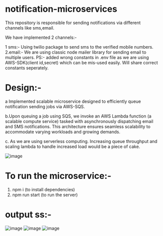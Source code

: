 
# notification-microservices

This repository is responsible for sending notifications via different channels like sms,email.

We have implemented 2 channels:- 

1 sms:- Using twilio package to send sms to the verified mobile numbers.
2.email:- We are using classic node mailer library for sending email to multiple users.
PS:- added wrong constants in .env file as we are using AWS-SDK(client id,secret) which can be mis-used easily. Will share correct constants seperately.


# Design:- 

a Implemented scalable microservice designed to efficiently queue notification sending jobs via AWS-SQS.

b.Upon queuing a job using SQS, we invoke an AWS Lambda function (a scalable compute service) tasked with asynchronously dispatching email and SMS notifications. This architecture ensures seamless scalability to accommodate varying workloads and growing demands.

c. As we are using serverless computing. Increasing queue throughput and scaling lambda to handle increased load would be a piece of cake.

![image](https://github.com/Harshsutaria/notification-microservices/assets/55646842/db3c8c44-d863-47ad-bde2-112a3d46d5e3)



# To run the microservice:-

1. npm i (to install dependencies)
2. npm run start (to run the server)

# output ss:- 

![image](https://github.com/Harshsutaria/notification-microservices/assets/55646842/1a0fee73-f44d-4efa-8b55-163a6d68bcbf)
![image](https://github.com/Harshsutaria/notification-microservices/assets/55646842/49241f5d-7f59-4fb2-aad2-b64fe45b44d7)
![image](https://github.com/Harshsutaria/notification-microservices/assets/55646842/106130df-1ad6-46a8-b45d-37284a23cd86)






